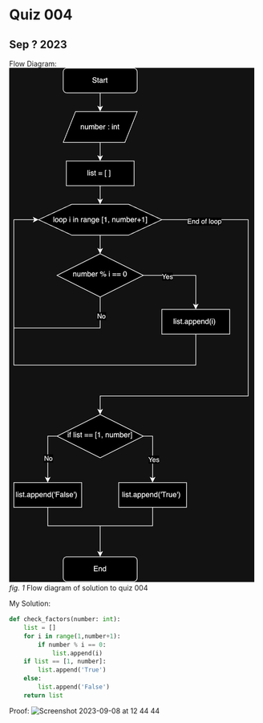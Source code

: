 # Quiz 004 #
## Sep ? 2023 #



Flow Diagram:
![](/quizzes/assets/Quiz004.jpg)
*fig. 1* Flow diagram of solution to quiz 004

My Solution:
```.py
def check_factors(number: int):
    list = []
    for i in range(1,number+1):
        if number % i == 0:
            list.append(i)
    if list == [1, number]:
        list.append('True')
    else:
        list.append('False')
    return list
```

Proof:
<img width="1157" alt="Screenshot 2023-09-08 at 12 44 44" src="https://github.com/MayFu2025/unit1_repo/assets/122759229/bdff38ec-c24c-4dc3-aa25-16b8b4fece89">
